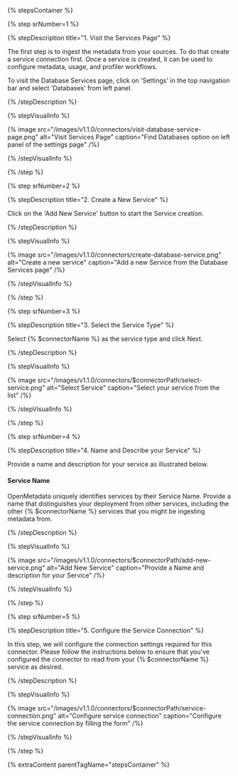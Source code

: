 {% stepsContainer %}

{% step srNumber=1 %}

{% stepDescription title="1. Visit the Services Page" %}

The first step is to ingest the metadata from your sources. To do that create a service connection first. Once a service is created, it can be used to configure
metadata, usage, and profiler workflows.

To visit the Database Services page, click on 'Settings' in the top navigation bar and select 'Databases' from left panel.

{% /stepDescription %}

{% stepVisualInfo %}

{% image
src="/images/v1.1.0/connectors/visit-database-service-page.png"
alt="Visit Services Page"
caption="Find Databases option on left panel of the settings page" /%}

{% /stepVisualInfo %}

{% /step %}

{% step srNumber=2 %}

{% stepDescription title="2. Create a New Service" %}

Click on the 'Add New Service' button to start the Service creation.

{% /stepDescription %}

{% stepVisualInfo %}

{% image
src="/images/v1.1.0/connectors/create-database-service.png"
alt="Create a new service"
caption="Add a new Service from the Database Services page" /%}

{% /stepVisualInfo %}

{% /step %}

{% step srNumber=3 %}

{% stepDescription title="3. Select the Service Type" %}

Select {% $connectorName %} as the service type and click Next.

{% /stepDescription %}

{% stepVisualInfo %}

{% image
src="/images/v1.1.0/connectors/$connectorPath/select-service.png"
alt="Select Service"
caption="Select your service from the list" /%}

{% /stepVisualInfo %}

{% /step %}

{% step srNumber=4 %}

{% stepDescription title="4. Name and Describe your Service" %}

Provide a name and description for your service as illustrated below.

#### Service Name

OpenMetadata uniquely identifies services by their Service Name. Provide
a name that distinguishes your deployment from other services, including
the other {% $connectorName %} services that you might be ingesting metadata
from.

{% /stepDescription %}

{% stepVisualInfo %}

{% image
src="/images/v1.1.0/connectors/$connectorPath/add-new-service.png"
alt="Add New Service"
caption="Provide a Name and description for your Service" /%}

{% /stepVisualInfo %}

{% /step %}

{% step srNumber=5 %}

{% stepDescription title="5. Configure the Service Connection" %}

In this step, we will configure the connection settings required for
this connector. Please follow the instructions below to ensure that
you've configured the connector to read from your {% $connectorName %} service as
desired.

{% /stepDescription %}

{% stepVisualInfo %}

{% image
src="/images/v1.1.0/connectors/$connectorPath/service-connection.png"
alt="Configure service connection"
caption="Configure the service connection by filling the form" /%}

{% /stepVisualInfo %}

{% /step %}

{% extraContent parentTagName="stepsContainer" %}
